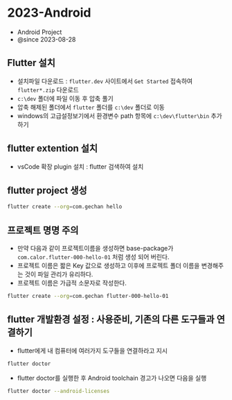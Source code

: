 # 2023-Android

- Android Project
- @since 2023-08-28

## Flutter 설치

- 설치파일 다운로드 : `flutter.dev` 사이트에서 `Get Started` 접속하여 `flutter*.zip` 다운로드
- `c:\dev` 폴더에 파일 이동 후 압축 풀기
- 압축 해제된 폴더에서 `flutter` 폴더를 `c:\dev` 폴더로 이동
- windows의 고급설정보기에서 환경변수 path 항목에 `c:\dev\flutter\bin` 추가하기

## flutter extention 설치

- vsCode 확장 plugin 설치 : flutter 검색하여 설치

## flutter project 생성

```bash
flutter create --org=com.gechan hello

```

## 프로젝트 명명 주의

- 만약 다음과 같이 프로젝트이름을 생성하면 base-package가 `com.calor.flutter-000-hello-01` 처럼 생성 되어 버린다.
- 프로젝트 이름은 짧은 Key 값으로 생성하고 이후에 프로젝트 폴더 이름을 변경해주는 것이 파일 관리가 유리하다.
- 프로젝트 이름은 가급적 소문자로 작성한다.

```bash
flutter create --org=com.gechan flutter-000-hello-01
```

## flutter 개발환경 설정 : 사용준비, 기존의 다른 도구들과 연결하기

- flutter에게 내 컴퓨터에 여러가지 도구들을 연결하라고 지시

```bash
flutter doctor
```

- flutter doctor를 실행한 후 Android toolchain 경고가 나오면 다음을 실행

```bash
flutter doctor --android-licenses
```
